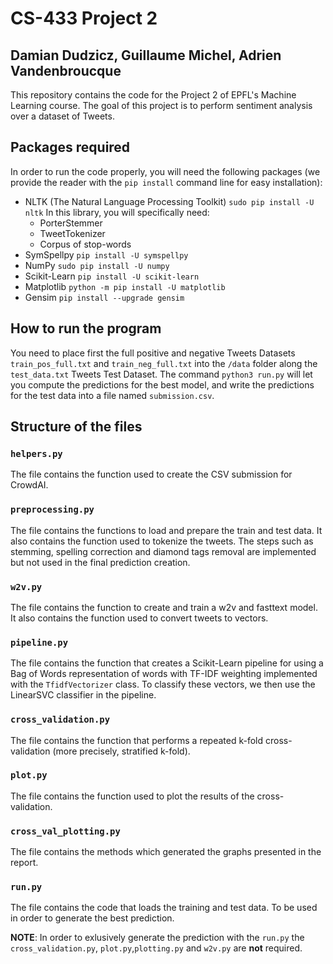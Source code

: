 # CS-433 Project 2
## Damian Dudzicz, Guillaume Michel, Adrien Vandenbroucque

This repository contains the code for the Project 2 of EPFL's Machine Learning course. The goal of this project is to perform sentiment analysis over a dataset of Tweets.

## Packages required
In order to run the code properly, you will need the following packages (we provide the reader with the `pip install` command line for easy installation):

- NLTK (The Natural Language Processing Toolkit)
`sudo pip install -U nltk`
In this library, you will specifically need: 
	- PorterStemmer
	- TweetTokenizer
	- Corpus of stop-words
- SymSpellpy `pip install -U symspellpy` 
- NumPy `sudo pip install -U numpy`
- Scikit-Learn `pip install -U scikit-learn`
- Matplotlib `python -m pip install -U matplotlib`
- Gensim `pip install --upgrade gensim`

## How to run the program

You need to place first the full positive and negative Tweets Datasets `train_pos_full.txt` and `train_neg_full.txt` into the `/data` folder along the `test_data.txt` Tweets Test Dataset. The command `python3 run.py` will let you compute the predictions for the best model, and write the predictions for the test data into a file named `submission.csv`. 

## Structure of the files

### `helpers.py`
The file contains the function used to create the CSV submission for CrowdAI. 

### `preprocessing.py`
The file contains the functions to load and prepare the train and test data. It also contains the function used to tokenize the tweets. The steps such as stemming, spelling correction and diamond tags removal are implemented but not used in the final prediction creation.

### `w2v.py`
The file contains the function to create and train a w2v and fasttext model. It also contains the function used to convert tweets to vectors.

### `pipeline.py`
The file contains the function that creates a Scikit-Learn pipeline for using a Bag of Words representation of words with TF-IDF weighting implemented with the `TfidfVectorizer` class. To classify these vectors, we then use the LinearSVC classifier in the pipeline.

### `cross_validation.py`

The file contains the function that performs a repeated k-fold cross-validation (more precisely, stratified k-fold).

### `plot.py`
The file contains the function used to plot the results of the cross-validation.

### `cross_val_plotting.py`
The file contains the methods which generated the graphs presented in the report.

### `run.py`
The file contains the code that loads the training and test data. To be used in order to generate the best prediction.


__NOTE__: In order to exlusively generate the prediction with the `run.py` the `cross_validation.py`, `plot.py`,`plotting.py` and `w2v.py` are __not__ required.

